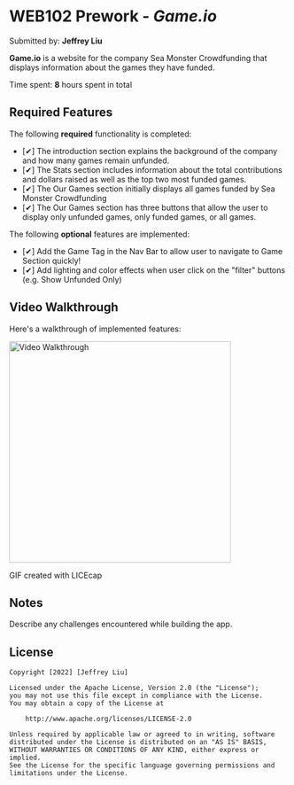 # WEB102 Prework - *Game.io*

Submitted by: **Jeffrey Liu**

**Game.io** is a website for the company Sea Monster Crowdfunding that displays information about the games they have funded.

Time spent: **8** hours spent in total

## Required Features

The following **required** functionality is completed:

* [✔] The introduction section explains the background of the company and how many games remain unfunded.
* [✔] The Stats section includes information about the total contributions and dollars raised as well as the top two most funded games.
* [✔] The Our Games section initially displays all games funded by Sea Monster Crowdfunding
* [✔] The Our Games section has three buttons that allow the user to display only unfunded games, only funded games, or all games.

The following **optional** features are implemented:

* [✔] Add the Game Tag in the Nav Bar to allow user to navigate to Game Section quickly!
* [✔] Add lighting and color effects when user click on the "filter" buttons (e.g. Show Unfunded Only)

## Video Walkthrough

Here's a walkthrough of implemented features:

<img src='https://media.giphy.com/media/7MTsqaUvccJxKjI3XI/giphy.gif' title='Video Walkthrough' width='400' alt='Video Walkthrough' />

<!-- Replace this with whatever GIF tool you used! -->
GIF created with LICEcap
<!-- Recommended tools:
[ScreenToGif](https://www.screentogif.com/) for Windows
[peek](https://github.com/phw/peek) for Linux. -->

## Notes

Describe any challenges encountered while building the app.

## License

    Copyright [2022] [Jeffrey Liu]

    Licensed under the Apache License, Version 2.0 (the "License");
    you may not use this file except in compliance with the License.
    You may obtain a copy of the License at

        http://www.apache.org/licenses/LICENSE-2.0

    Unless required by applicable law or agreed to in writing, software
    distributed under the License is distributed on an "AS IS" BASIS,
    WITHOUT WARRANTIES OR CONDITIONS OF ANY KIND, either express or implied.
    See the License for the specific language governing permissions and
    limitations under the License.
